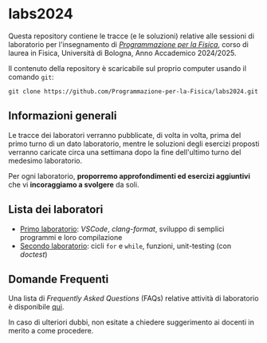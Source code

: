 # labs2024

Questa repository contiene le tracce (e le soluzioni) relative alle sessioni di laboratorio per l'insegnamento di
_[Programmazione per la Fisica](https://github.com/Programmazione-per-la-Fisica/pf2024)_, corso di laurea in Fisica,
Università di Bologna, Anno Accademico 2024/2025.

Il contenuto della repository è scaricabile sul proprio computer usando il
comando `git`:

```shell
git clone https://github.com/Programmazione-per-la-Fisica/labs2024.git
```

## Informazioni generali

Le tracce dei laboratori verranno pubblicate, di volta in volta, prima del primo turno di un dato laboratorio, mentre
le soluzioni degli esercizi proposti verranno caricate circa una settimana dopo la fine dell'ultimo turno del medesimo
laboratorio.

Per ogni laboratorio, **proporremo approfondimenti ed esercizi aggiuntivi** che vi **incoraggiamo a svolgere** da soli.

## Lista dei laboratori

- [Primo laboratorio](lab1/README.md): _VSCode_, _clang-format_, sviluppo di semplici programmi e loro compilazione
- [Secondo laboratorio](lab2/README.md): cicli `for` e `while`, funzioni, unit-testing (con _doctest_)

## Domande Frequenti

Una lista di _Frequently Asked Questions_ (FAQs) relative attività di laboratorio è disponibile [qui](FAQ.md).

In caso di ulteriori dubbi, non esitate a chiedere suggerimento ai docenti in merito a come procedere.
